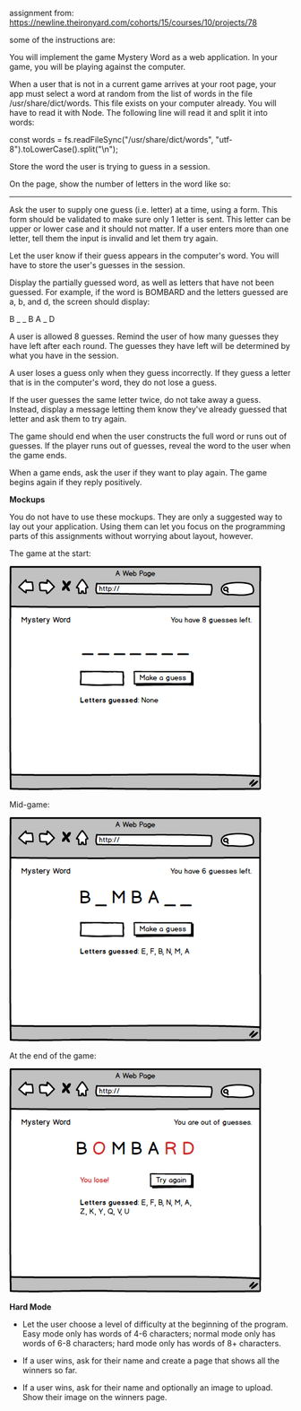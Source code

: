 assignment from: https://newline.theironyard.com/cohorts/15/courses/10/projects/78

some of the instructions are:

You will implement the game Mystery Word as a web application. In your game, you will be playing against the computer.

When a user that is not in a current game arrives at your root page, your app must select a word at random from the list of words in the file /usr/share/dict/words. This file exists on your computer already. You will have to read it with Node. The following line will read it and split it into words:

const words = fs.readFileSync("/usr/share/dict/words", "utf-8").toLowerCase().split("\n");

Store the word the user is trying to guess in a session.

On the page, show the number of letters in the word like so:

_ _ _ _ _ _ _

Ask the user to supply one guess (i.e. letter) at a time, using a form. This form should be validated to make sure only 1 letter is sent. This letter can be upper or lower case and it should not matter. If a user enters more than one letter, tell them the input is invalid and let them try again.

Let the user know if their guess appears in the computer's word. You will have to store the user's guesses in the session.

Display the partially guessed word, as well as letters that have not been guessed. For example, if the word is BOMBARD and the letters guessed are a, b, and d, the screen should display:

B _ _ B A _ D

A user is allowed 8 guesses. Remind the user of how many guesses they have left after each round. The guesses they have left will be determined by what you have in the session.

A user loses a guess only when they guess incorrectly. If they guess a letter that is in the computer's word, they do not lose a guess.

If the user guesses the same letter twice, do not take away a guess. Instead, display a message letting them know they've already guessed that letter and ask them to try again.

The game should end when the user constructs the full word or runs out of guesses. If the player runs out of guesses, reveal the word to the user when the game ends.

When a game ends, ask the user if they want to play again. The game begins again if they reply positively.

**Mockups**

You do not have to use these mockups. They are only a suggested way to lay out your application. Using them can let you focus on the programming parts of this assignments without worrying about layout, however.

The game at the start:

![First](/public/images/mockup/02abe9b4-start.png)

Mid-game:

![Second](/public/images/mockup/a307cd99-midgame.png)

At the end of the game:

![Third](/public/images/mockup/0026d5d2-endgame.png)

**Hard Mode**

* Let the user choose a level of difficulty at the beginning of the program. Easy mode only has words of 4-6 characters; normal mode only has words of 6-8 characters; hard mode only has words of 8+ characters.

* If a user wins, ask for their name and create a page that shows all the winners so far.

* If a user wins, ask for their name and optionally an image to upload. Show their image on the winners page.
